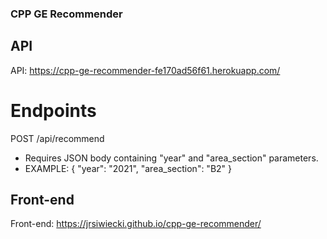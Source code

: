 ### CPP GE Recommender

## API 
API: https://cpp-ge-recommender-fe170ad56f61.herokuapp.com/
  # Endpoints
  POST /api/recommend 
  * Requires JSON body containing "year" and "area_section" parameters.
  * EXAMPLE:
      {
        "year": "2021",
        "area_section": "B2"
      }    

## Front-end
Front-end: https://jrsiwiecki.github.io/cpp-ge-recommender/
